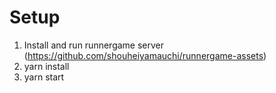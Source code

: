 # Setup
1. Install and run runnergame server (https://github.com/shouheiyamauchi/runnergame-assets)
2. yarn install
3. yarn start
